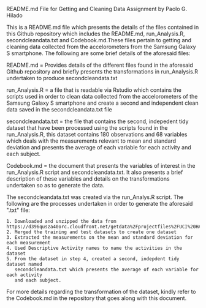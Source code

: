 README.md File for Getting and Cleaning Data Assignment
by Paolo G. Hilado


This is a README.md file which presents the details of the files contained in this Github repository 
which includes the README.md, run_Analysis.R, secondcleandata.txt and Codebook.md.These files pertain
to getting and cleaning data collected from the accelorometers from the Samsung Galaxy S smartphone.
The following are some brief details of the aforesaid files:

README.md = Provides details of the different files found in the aforesaid Github repository and 
            briefly presents the transformations in run_Analysis.R undertaken to produce
            secondcleandata.txt

run_Analysis.R = a file that is readable via Rstudio which contains the scripts used in order 
                 to clean data collected from the accelorometers of the Samsung Galaxy S smartphone
                 and create a second and independent clean data saved in the secondcleandata.txt file

secondcleandata.txt = the file that contains the second, indepedent tidy dataset that have been processed using the scripts
                   found in the run_Analysis.R, this dataset contains 180 observations and
		   68 variables which deals with the measurements relevant to mean and standard deviation
                   and presents the average of each variable for each activity and each subject. 

Codebook.md = the document that presents the variables of interest in the run_Analysis.R script and 
              secondcleandata.txt. It also presents a brief description of these variables and details on
	      the transformations undertaken so as to generate the data.


The secondcleandata.txt was created via the run_Analys.R script. The following are the processes
undertaken in order to generate the aforesaid ".txt" file:

	1. Downloaded and unzipped the data from https://d396qusza40orc.cloudfront.net/getdata%2Fprojectfiles%2FUCI%20HAR%20Dataset.zip
	2. Merged the training and test datasets to create one dataset
	3. Extracted the measurements on the mean and standard deviation for each measurement
	4. Used Descriptive Activity names to name the activities in the dataset
	5. From the dataset in step 4, created a second, indepdent tidy dataset named
	   secondcleandata.txt which presents the average of each variable for each activity
	   and each subject. 


For more details regarding the transformation of the dataset, kindly refer to the Codebook.md in the
repository that goes along with this document. 


